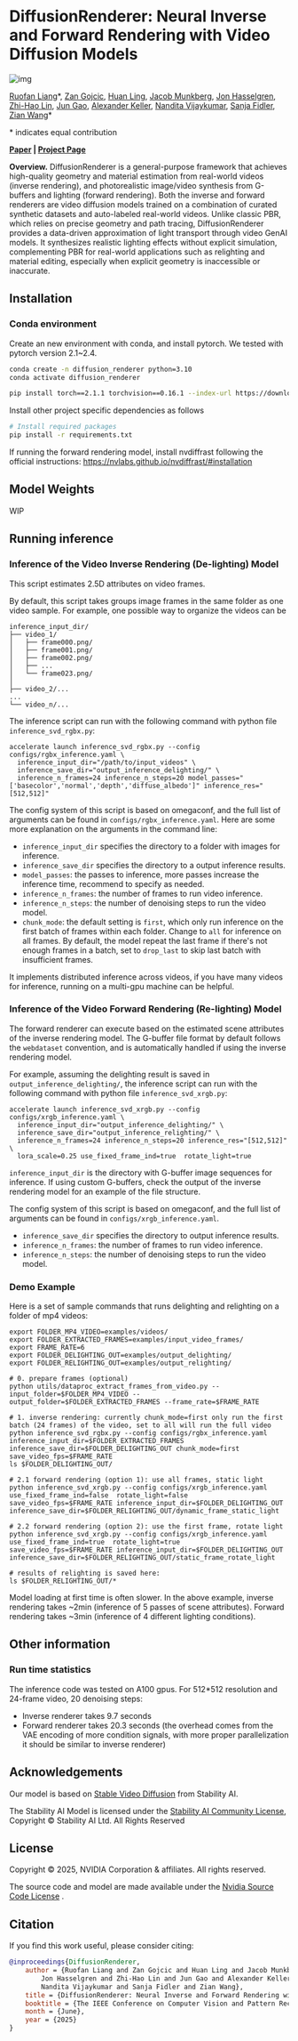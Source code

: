 # DiffusionRenderer: Neural Inverse and Forward Rendering with Video Diffusion Models

![img](asset/teaser.jpg)

[Ruofan Liang](https://www.cs.toronto.edu/~ruofan/)\*, [Zan Gojcic](https://zgojcic.github.io/), [Huan Ling](https://www.cs.toronto.edu/~linghuan/),  [Jacob Munkberg](https://research.nvidia.com/person/jacob-munkberg), [Jon Hasselgren](https://research.nvidia.com/person/jon-hasselgren), [Zhi-Hao Lin](https://chih-hao-lin.github.io/), [Jun Gao](https://www.cs.toronto.edu/~jungao/), [Alexander Keller](https://research.nvidia.com/person/alex-keller), [Nandita Vijaykumar](https://www.cs.toronto.edu/~nandita/), [Sanja Fidler](https://www.cs.toronto.edu/~fidler/),   [Zian Wang](https://www.cs.toronto.edu/~zianwang/)\*

\* indicates equal contribution

**[Paper](https://arxiv.org/abs/2501.18590) | [Project Page](https://research.nvidia.com/labs/toronto-ai/DiffusionRenderer/)**

**Overview.**
DiffusionRenderer is a general-purpose framework that achieves high-quality geometry and material estimation from real-world videos (inverse rendering), and photorealistic image/video synthesis from G-buffers and lighting (forward rendering). Both the inverse and forward renderers are video diffusion models trained on a combination of curated synthetic datasets and auto-labeled real-world videos.
Unlike classic PBR, which relies on precise geometry and path tracing, DiffusionRenderer provides a data-driven approximation of light transport through video GenAI models. It synthesizes realistic lighting effects without explicit simulation, complementing PBR for real-world applications such as relighting and material editing, especially when explicit geometry is inaccessible or inaccurate.

## Installation

### Conda environment

Create an new environment with conda, and install pytorch. We tested with pytorch version 2.1~2.4.

```bash
conda create -n diffusion_renderer python=3.10
conda activate diffusion_renderer

pip install torch==2.1.1 torchvision==0.16.1 --index-url https://download.pytorch.org/whl/cu118
```

Install other project specific dependencies as follows

```bash
# Install required packages
pip install -r requirements.txt
```

If running the forward rendering model, install nvdiffrast following the official instructions: https://nvlabs.github.io/nvdiffrast/#installation

## Model Weights

WIP

## Running inference

### Inference of the Video Inverse Rendering (De-lighting) Model

This script estimates 2.5D attributes on video frames.

By default, this script takes groups image frames in the same folder as one video sample.
For example, one possible way to organize the videos can be

```angular2html
inference_input_dir/
├── video_1/
│   ├── frame000.png/
│   ├── frame001.png/
│   ├── frame002.png/
│   ├── ...
│   └── frame023.png/
│
├── video_2/...
...
└── video_n/...
```

The inference script can run with the following command with python file `inference_svd_rgbx.py`:

```angular2html
accelerate launch inference_svd_rgbx.py --config configs/rgbx_inference.yaml \
  inference_input_dir="/path/to/input_videos" \
  inference_save_dir="output_inference_delighting/" \
  inference_n_frames=24 inference_n_steps=20 model_passes="['basecolor','normal','depth','diffuse_albedo']" inference_res="[512,512]" 
```

The config system of this script is based on omegaconf, and the full list of arguments can be found in `configs/rgbx_inference.yaml`.
Here are some more explanation on the arguments in the command line:

- `inference_input_dir` specifies the directory to a folder with images for inference.
- `inference_save_dir` specifies the directory to a output inference results.
- `model_passes`: the passes to inference, more passes increase the inference time, recommend to specify as needed.
- `inference_n_frames`: the number of frames to run video inference.
- `inference_n_steps`: the number of denoising steps to run the video model.
- `chunk_mode`: the default setting is `first`, which only run inference on the first batch of frames within each folder. Change to `all` for inference on all frames. By default, the model repeat the last frame if there's not enough frames in a batch, set to `drop_last` to skip last batch with insufficient frames.

It implements distributed inference across videos, if you have many videos for inference, running on a multi-gpu machine can be helpful.

### Inference of the Video Forward Rendering (Re-lighting) Model

The forward renderer can execute based on the estimated scene attributes of the inverse rendering model.
The G-buffer file format by default follows the `webdataset` convention, and is automatically handled if using the inverse rendering model.

For example, assuming the delighting result is saved in `output_inference_delighting/`,
the inference script can run with the following command with python file `inference_svd_xrgb.py`:

```angular2html
accelerate launch inference_svd_xrgb.py --config configs/xrgb_inference.yaml \
  inference_input_dir="output_inference_delighting/" \
  inference_save_dir="output_inference_relighting/" \
  inference_n_frames=24 inference_n_steps=20 inference_res="[512,512]" \
  lora_scale=0.25 use_fixed_frame_ind=true  rotate_light=true  
```

`inference_input_dir` is the directory with G-buffer image sequences for inference.
If using custom G-buffers, check the output of the inverse rendering model for an example of the file structure.

The config system of this script is based on omegaconf, and the full list of arguments can be found in `configs/xrgb_inference.yaml`.

- `inference_save_dir` specifies the directory to output inference results.
- `inference_n_frames`: the number of frames to run video inference.
- `inference_n_steps`: the number of denoising steps to run the video model.

### Demo Example

Here is a set of sample commands that runs delighting and relighting on a folder of mp4 videos:

```angular2html
export FOLDER_MP4_VIDEO=examples/videos/
export FOLDER_EXTRACTED_FRAMES=examples/input_video_frames/
export FRAME_RATE=6
export FOLDER_DELIGHTING_OUT=examples/output_delighting/
export FOLDER_RELIGHTING_OUT=examples/output_relighting/

# 0. prepare frames (optional)
python utils/dataproc_extract_frames_from_video.py --input_folder=$FOLDER_MP4_VIDEO --output_folder=$FOLDER_EXTRACTED_FRAMES --frame_rate=$FRAME_RATE

# 1. inverse rendering: currently chunk_mode=first only run the first batch (24 frames) of the video, set to all will run the full video
python inference_svd_rgbx.py --config configs/rgbx_inference.yaml inference_input_dir=$FOLDER_EXTRACTED_FRAMES inference_save_dir=$FOLDER_DELIGHTING_OUT chunk_mode=first save_video_fps=$FRAME_RATE
ls $FOLDER_DELIGHTING_OUT/

# 2.1 forward rendering (option 1): use all frames, static light
python inference_svd_xrgb.py --config configs/xrgb_inference.yaml use_fixed_frame_ind=false  rotate_light=false  save_video_fps=$FRAME_RATE inference_input_dir=$FOLDER_DELIGHTING_OUT inference_save_dir=$FOLDER_RELIGHTING_OUT/dynamic_frame_static_light

# 2.2 forward rendering (option 2): use the first frame, rotate light
python inference_svd_xrgb.py --config configs/xrgb_inference.yaml use_fixed_frame_ind=true  rotate_light=true  save_video_fps=$FRAME_RATE inference_input_dir=$FOLDER_DELIGHTING_OUT inference_save_dir=$FOLDER_RELIGHTING_OUT/static_frame_rotate_light

# results of relighting is saved here:  
ls $FOLDER_RELIGHTING_OUT/*
```

Model loading at first time is often slower.
In the above example, inverse rendering takes ~2min (inference of 5 passes of scene attributes).
Forward rendering takes ~3min (inference of 4 different lighting conditions).

## Other information

### Run time statistics

The inference code was tested on A100 gpus.
For 512*512 resolution and 24-frame video, 20 denoising steps:

- Inverse renderer takes 9.7 seconds
- Forward renderer takes 20.3 seconds (the overhead comes from the VAE encoding of more condition signals, with more proper parallelization it should be similar to inverse renderer)


## Acknowledgements

Our model is based on [Stable Video Diffusion](https://huggingface.co/stabilityai/stable-video-diffusion-img2vid) from Stability AI.

The Stability AI Model is licensed under the [Stability AI Community License](https://huggingface.co/stabilityai/stable-video-diffusion-img2vid-xt/blob/main/LICENSE.md), Copyright &copy; Stability AI Ltd. All Rights Reserved


## License

Copyright &copy; 2025, NVIDIA Corporation & affiliates. All rights reserved.

The source code and model are made available under
the [Nvidia Source Code License](https://github.com/nv-tlabs/diffusion-renderer/blob/main/LICENSE.txt)
.

## Citation

If you find this work useful, please consider citing:

```bibtex
@inproceedings{DiffusionRenderer,
    author = {Ruofan Liang and Zan Gojcic and Huan Ling and Jacob Munkberg and 
        Jon Hasselgren and Zhi-Hao Lin and Jun Gao and Alexander Keller and 
        Nandita Vijaykumar and Sanja Fidler and Zian Wang},
    title = {DiffusionRenderer: Neural Inverse and Forward Rendering with Video Diffusion Models},
    booktitle = {The IEEE Conference on Computer Vision and Pattern Recognition (CVPR)},
    month = {June},
    year = {2025}
}
```


